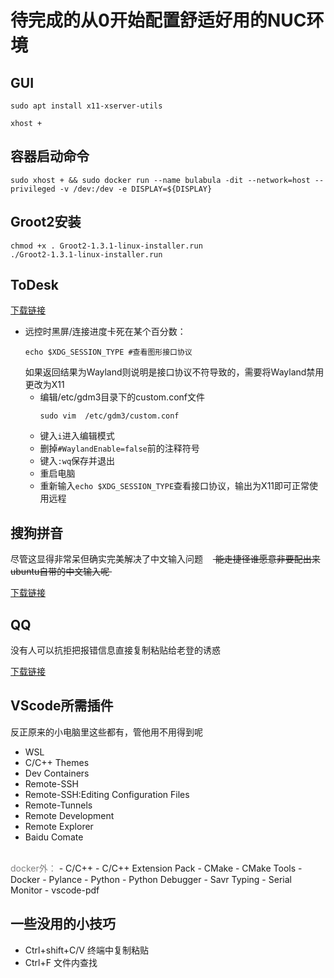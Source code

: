 # 待完成的从0开始配置舒适好用的NUC环境

## GUI
```shell
sudo apt install x11-xserver-utils
```
```shell
xhost +
```

## 容器启动命令
```shell
sudo xhost + && sudo docker run --name bulabula -dit --network=host --privileged -v /dev:/dev -e DISPLAY=${DISPLAY} 
```

## Groot2安装
```shell
chmod +x . Groot2-1.3.1-linux-installer.run
./Groot2-1.3.1-linux-installer.run
```

## ToDesk
[下载链接](https://www.todesk.com/linux.html)

- 远控时黑屏/连接进度卡死在某个百分数：
    ```shell
    echo $XDG_SESSION_TYPE #查看图形接口协议
    ```
    如果返回结果为Wayland则说明是接口协议不符导致的，需要将Wayland禁用更改为X11
    - 编辑/etc/gdm3目录下的custom.conf文件
        ``` shell
        sudo vim  /etc/gdm3/custom.conf
        ```
    - 键入```i```进入编辑模式
    - 删掉```#WaylandEnable=false```前的注释符号
    - 键入```:wq```保存并退出
    - 重启电脑
    - 重新输入```echo $XDG_SESSION_TYPE```查看接口协议，输出为X11即可正常使用远程

## 搜狗拼音
尽管这显得非常呆但确实完美解决了中文输入问题 &nbsp;&nbsp;&nbsp;~~&nbsp;能走捷径谁愿意非要配出来ubuntu自带的中文输入呢&nbsp;~~

[下载链接](https://shurufa.sogou.com/linux/guide)

## QQ
没有人可以抗拒把报错信息直接复制粘贴给老登的诱惑

[下载链接](https://im.qq.com/linuxqq/index.shtml)

## VScode所需插件
反正原来的小电脑里这些都有，管他用不用得到呢
- WSL
- C/C++ Themes
- Dev Containers
- Remote-SSH
- Remote-SSH:Editing Configuration Files
- Remote-Tunnels
- Remote Development
- Remote Explorer
- Baidu Comate
<BR>
<font color="gray">docker外：</font>
- C/C++
- C/C++ Extension Pack
- CMake
- CMake Tools
- Docker
- Pylance
- Python
- Python Debugger
- Savr Typing
- Serial Monitor
- vscode-pdf

## 一些没用的小技巧
- Ctrl+shift+C/V 终端中复制粘贴
- Ctrl+F 文件内查找